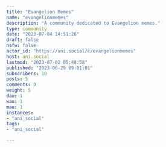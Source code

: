 ```yaml
---
title: "Evangelion Memes" 
name: "evangelionmemes"
description: "A community dedicated to Evangelion memes."
type: community
date: "2023-07-04 14:51:26"
draft: false
nsfw: false
actor_id: "https://ani.social/c/evangelionmemes"
host: ani.social
lastmod: "2023-07-02 05:48:58"
published: "2023-06-29 09:01:01"
subscribers: 10
posts: 5
comments: 0
weight: 5
dau: 1
wau: 1
mau: 1
instances:
- "ani_social"
tags: 
- "ani_social"

---
```

